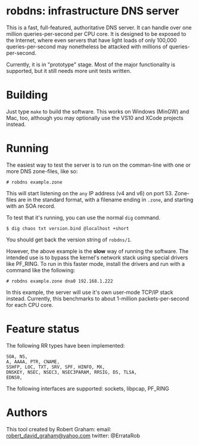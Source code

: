 # robdns: infrastructure DNS server

This is a fast, full-featured, authoritative DNS server. It can handle over one million
queries-per-second per CPU core. It is designed to be exposed to the Internet,
where even servers that have light loads of only 100,000 queries-per-second
may nonetheless be attacked with millions of queries-per-second.

Currently, it is in "prototype" stage. Most of the major functionality is
supported, but it still needs more unit tests written.


# Building

Just type `make` to build the software. This works on Windows (MinGW) and
Mac, too, although you may optionally use the VS10 and XCode projects instead.


# Running

The easiest way to test the server is to run on the comman-line with one
or more DNS zone-files, like so:

	# robdns example.zone

This will start listening on the `any` IP address (v4 and v6) on port 53.
Zone-files are in the standard format, with a filename ending in `.zone`,
and starting with an SOA record.

To test that it's running, you can use the normal `dig` command.

	$ dig chaos txt version.bind @localhost +short
    
You should get back the version string of `robdns/1`.


However, the above example is the **slow** way of running the software.
The intended use is to bypass the kernel's network stack using special
drivers like PF_RING. To run in this faster mode, install the drivers
and run with a command like the following:

    # robdns example.zone dna0 192.168.1.222

In this example, the server will use it's own user-mode TCP/IP stack
instead. Currently, this benchmarks to about 1-million packets-per-second
for each CPU core.


# Feature status

The following RR types have been implemented:

	SOA, NS,
	A, AAAA, PTR, CNAME,
	SSHFP, LOC, TXT, SRV, SPF, HINFO, MX,
	DNSKEY, NSEC, NSEC3, NSEC3PARAM, RRSIG, DS, TLSA,
	EDNS0,
	

The following interfaces are supported:
	sockets, libpcap, PF_RING



# Authors

This tool created by Robert Graham:
email: robert_david_graham@yahoo.com
twitter: @ErrataRob







